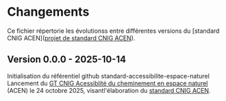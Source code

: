 # Changements

Ce fichier répertorie les évolutionss entre différentes versions du [standard CNIG ACEN]([projet de standard CNIG ACEN](https://cnig.gouv.fr/ressources-accessibilite-a25335.html)).

## Version 0.0.0 - 2025-10-14

Initialisation du référentiel github standard-accessibilite-espace-naturel
Lancement du [GT CNIG Acessiblité du cheminement en espace naturel](https://cnig.gouv.fr/gt-accessibilite-a18058.html#H_Accessibilite-du-cheminement-en-espace-naturel) (ACEN) le 24 octobre 2025, visantl'élaboration du [standard CNIG ACEN](https://cnig.gouv.fr/ressources-accessibilite-a25335.html).
